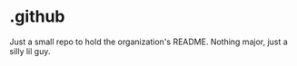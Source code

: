 # .github
Just a small repo to hold the organization's README.  Nothing major, just a silly lil guy.
